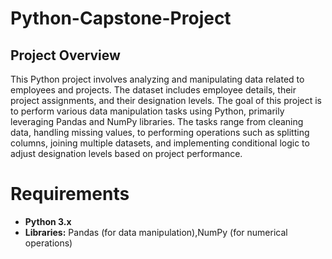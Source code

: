 # Python-Capstone-Project
## Project Overview
This Python project involves analyzing and manipulating data related to employees and projects. The dataset includes employee details, their project assignments, and their designation levels. The goal of this project is to perform various data manipulation tasks using Python, primarily leveraging Pandas and NumPy libraries.
The tasks range from cleaning data, handling missing values, to performing operations such as splitting columns, joining multiple datasets, and implementing conditional logic to adjust designation levels based on project performance.

# Requirements
* **Python 3.x**
* **Libraries:** Pandas (for data manipulation),NumPy (for numerical operations)

